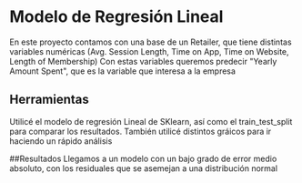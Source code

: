 # Modelo de Regresión Lineal
En este proyecto contamos con una base de un Retailer, que tiene distintas variables numéricas (Avg. Session Length, Time on App, Time on Website, Length of Membership)
Con estas variables queremos predecir "Yearly Amount Spent", que es la variable que interesa a la empresa

## Herramientas
Utilicé el modelo de regresión Lineal de SKlearn, así como el train_test_split para comparar los resultados.
También utilicé distintos gráicos para ir haciendo un rápido análisis

##Resultados
Llegamos a un modelo con un bajo grado de error medio absoluto, con los residuales que se asemejan a una distribución normal 
